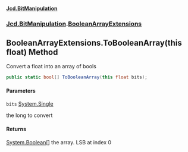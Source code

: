 #### [Jcd.BitManipulation](index.md 'index')

### [Jcd.BitManipulation](Jcd.BitManipulation.md 'Jcd.BitManipulation').[BooleanArrayExtensions](Jcd.BitManipulation.BooleanArrayExtensions.md 'Jcd.BitManipulation.BooleanArrayExtensions')

## BooleanArrayExtensions.ToBooleanArray(this float) Method

Convert a float into an array of bools

```csharp
public static bool[] ToBooleanArray(this float bits);
```

#### Parameters

<a name='Jcd.BitManipulation.BooleanArrayExtensions.ToBooleanArray(thisfloat).bits'></a>

`bits` [System.Single](https://docs.microsoft.com/en-us/dotnet/api/System.Single 'System.Single')

the long to convert

#### Returns

[System.Boolean](https://docs.microsoft.com/en-us/dotnet/api/System.Boolean 'System.Boolean')[[]](https://docs.microsoft.com/en-us/dotnet/api/System.Array 'System.Array')
the array. LSB at index 0